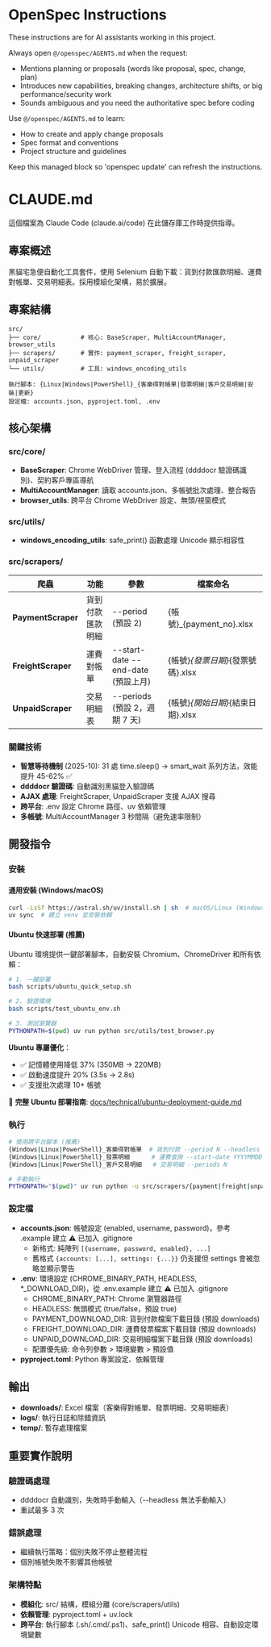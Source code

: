 <!-- OPENSPEC:START -->
# OpenSpec Instructions

These instructions are for AI assistants working in this project.

Always open `@/openspec/AGENTS.md` when the request:
- Mentions planning or proposals (words like proposal, spec, change, plan)
- Introduces new capabilities, breaking changes, architecture shifts, or big performance/security work
- Sounds ambiguous and you need the authoritative spec before coding

Use `@/openspec/AGENTS.md` to learn:
- How to create and apply change proposals
- Spec format and conventions
- Project structure and guidelines

Keep this managed block so 'openspec update' can refresh the instructions.

<!-- OPENSPEC:END -->

# CLAUDE.md

這個檔案為 Claude Code (claude.ai/code) 在此儲存庫工作時提供指導。

## 專案概述

黑貓宅急便自動化工具套件，使用 Selenium 自動下載：貨到付款匯款明細、運費對帳單、交易明細表。採用模組化架構，易於擴展。

## 專案結構

```
src/
├── core/           # 核心: BaseScraper, MultiAccountManager, browser_utils
├── scrapers/       # 實作: payment_scraper, freight_scraper, unpaid_scraper
└── utils/          # 工具: windows_encoding_utils

執行腳本: {Linux|Windows|PowerShell}_{客樂得對帳單|發票明細|客戶交易明細|安裝|更新}
設定檔: accounts.json, pyproject.toml, .env
```

## 核心架構

### src/core/
- **BaseScraper**: Chrome WebDriver 管理、登入流程 (ddddocr 驗證碼識別)、契約客戶專區導航
- **MultiAccountManager**: 讀取 accounts.json、多帳號批次處理、整合報告
- **browser_utils**: 跨平台 Chrome WebDriver 設定、無頭/視窗模式

### src/utils/
- **windows_encoding_utils**: safe_print() 函數處理 Unicode 顯示相容性

### src/scrapers/

| 爬蟲 | 功能 | 參數 | 檔案命名 |
|------|------|------|----------|
| **PaymentScraper** | 貨到付款匯款明細 | --period (預設 2) | {帳號}_{payment_no}.xlsx |
| **FreightScraper** | 運費對帳單 | --start-date --end-date (預設上月) | {帳號}_{發票日期}_{發票號碼}.xlsx |
| **UnpaidScraper** | 交易明細表 | --periods (預設 2，週期 7 天) | {帳號}_{開始日期}_{結束日期}.xlsx |

### 關鍵技術

- **智慧等待機制** (2025-10): 31 處 time.sleep() → smart_wait 系列方法，效能提升 45-62% ✅
- **ddddocr 驗證碼**: 自動識別黑貓登入驗證碼
- **AJAX 處理**: FreightScraper, UnpaidScraper 支援 AJAX 搜尋
- **跨平台**: .env 設定 Chrome 路徑、uv 依賴管理
- **多帳號**: MultiAccountManager 3 秒間隔（避免速率限制）

## 開發指令

### 安裝

#### 通用安裝 (Windows/macOS)
```bash
curl -LsSf https://astral.sh/uv/install.sh | sh  # macOS/Linux (Windows 用 install.ps1)
uv sync  # 建立 venv 並安裝依賴
```

#### Ubuntu 快速部署 (推薦)
Ubuntu 環境提供一鍵部署腳本，自動安裝 Chromium、ChromeDriver 和所有依賴：

```bash
# 1. 一鍵部署
bash scripts/ubuntu_quick_setup.sh

# 2. 驗證環境
bash scripts/test_ubuntu_env.sh

# 3. 測試瀏覽器
PYTHONPATH=$(pwd) uv run python src/utils/test_browser.py
```

**Ubuntu 專屬優化**：
- ✅ 記憶體使用降低 37% (350MB → 220MB)
- ✅ 啟動速度提升 20% (3.5s → 2.8s)
- ✅ 支援批次處理 10+ 帳號

📖 **完整 Ubuntu 部署指南**: [docs/technical/ubuntu-deployment-guide.md](docs/technical/ubuntu-deployment-guide.md)

### 執行

```bash
# 使用跨平台腳本 (推薦)
{Windows|Linux|PowerShell}_客樂得對帳單  # 貨到付款 --period N --headless
{Windows|Linux|PowerShell}_發票明細      # 運費查詢 --start-date YYYYMMDD --end-date YYYYMMDD
{Windows|Linux|PowerShell}_客戶交易明細   # 交易明細 --periods N

# 手動執行
PYTHONPATH="$(pwd)" uv run python -u src/scrapers/{payment|freight|unpaid}_scraper.py
```

### 設定檔

- **accounts.json**: 帳號設定 (enabled, username, password)，參考 .example 建立 ⚠️ 已加入 .gitignore
  - 新格式: 純陣列 `[{username, password, enabled}, ...]`
  - 舊格式 `{accounts: [...], settings: {...}}` 仍支援但 settings 會被忽略並顯示警告
- **.env**: 環境設定 (CHROME_BINARY_PATH, HEADLESS, *_DOWNLOAD_DIR)，從 .env.example 建立 ⚠️ 已加入 .gitignore
  - CHROME_BINARY_PATH: Chrome 瀏覽器路徑
  - HEADLESS: 無頭模式 (true/false，預設 true)
  - PAYMENT_DOWNLOAD_DIR: 貨到付款檔案下載目錄 (預設 downloads)
  - FREIGHT_DOWNLOAD_DIR: 運費發票檔案下載目錄 (預設 downloads)
  - UNPAID_DOWNLOAD_DIR: 交易明細檔案下載目錄 (預設 downloads)
  - 配置優先級: 命令列參數 > 環境變數 > 預設值
- **pyproject.toml**: Python 專案設定、依賴管理

## 輸出

- **downloads/**: Excel 檔案（客樂得對帳單、發票明細、交易明細表）
- **logs/**: 執行日誌和除錯資訊
- **temp/**: 暫存處理檔案

## 重要實作說明

### 驗證碼處理
- ddddocr 自動識別，失敗時手動輸入（--headless 無法手動輸入）
- 重試最多 3 次

### 錯誤處理
- 繼續執行策略：個別失敗不停止整體流程
- 個別帳號失敗不影響其他帳號

### 架構特點
- **模組化**: src/ 結構，模組分離 (core/scrapers/utils)
- **依賴管理**: pyproject.toml + uv.lock
- **跨平台**: 執行腳本 (.sh/.cmd/.ps1)、safe_print() Unicode 相容、自動設定環境變數